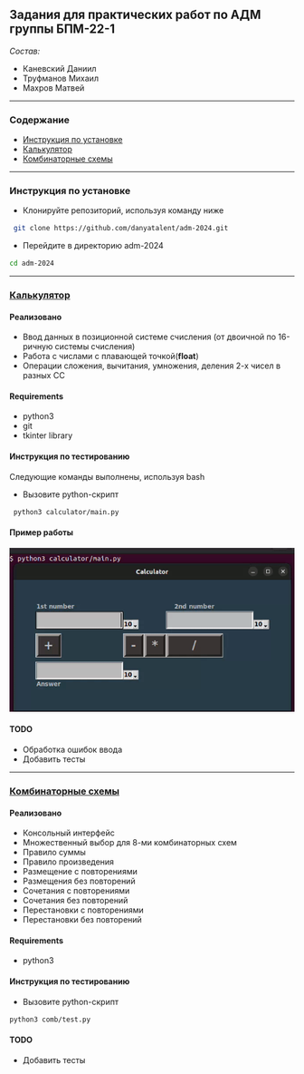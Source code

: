 ## Задания для практических работ по АДМ группы БПМ-22-1
*Состав:*
* Каневский Даниил
* Труфманов Михаил
* Махров Матвей
---
### Содержание
* [Инструкция по установке](#инструкция-по-установке)
* [Калькулятор](#калькулятор)
* [Комбинаторные схемы](#комбинаторные-схемы)
---
### Инструкция по установке

- Клонируйте репозиторий, используя команду ниже
```bash
 git clone https://github.com/danyatalent/adm-2024.git
```
- Перейдите в директорию adm-2024
```bash
cd adm-2024
```
---
### [Калькулятор](calculator/main.py)
#### Реализовано
- Ввод данных в позиционной системе счисления (от двоичной по 16-ричную системы счисления)
- Работа с числами с плавающей точкой(**float**)
- Операции сложения, вычитания, умножения, деления 2-х чисел в разных СС

#### Requirements
- python3
- git
- tkinter library

#### Инструкция по тестированию
Следующие команды выполнены, используя bash

- Вызовите python-скрипт

```bash
 python3 calculator/main.py
```

#### Пример работы

![Видео](imgs/screen.gif)

#### TODO
- Обработка ошибок ввода
- Добавить тесты

---

### [Комбинаторные схемы](comb/test.py)
#### Реализовано
* Консольный интерфейс
* Множественный выбор для 8-ми комбинаторных схем
* Правило суммы
* Правило произведения
* Размещение с повторениями
* Размещения без повторений
* Сочетания с повторениями
* Сочетания без повторений
* Перестановки с повторениями
* Перестановки без повторений

#### Requirements
* python3

#### Инструкция по тестированию
- Вызовите python-скрипт

```bash
python3 comb/test.py
```

#### TODO
* Добавить тесты